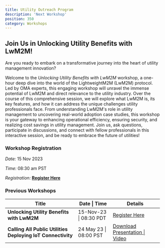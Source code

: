 ```yaml
---
title: Utility Outreach Program
description: 'Next Workshop'
position: 350
category: Workshops
---
```

## Join Us in Unlocking Utility Benefits with LwM2M!

Are you ready to embark on a transformative journey into the heart of utility management innovation? 

Welcome to the *Unlocking Utility Benefits with LwM2M* workshop, a one-hour deep dive into the world of the LightweightM2M (LwM2M) protocol. Led by OMA experts, this engaging workshop will unravel the immense potential of LwM2M and direct relevance to the utility industry. Over the course of this comprehensive session, we will explore what LwM2M is, its key features, and how it can address the unique challenges utility professionals face. From understanding LwM2M's role in utility management to uncovering real-world adoption case studies, this workshop is your gateway to enhancing operational efficiency, ensuring security, and realizing cost savings in utility management. Join us, ask questions, participate in discussions, and connect with fellow professionals in this interactive session, and be ready to embrace the future of utilities!

### Workshop Registration
*Date:* 15 Nov 2023

*Time:* 08:30 am PST

*Registration:* <a href="http://21247113.hs-sites.com/iot-for-utilities-workshop-2?hs_preview=SMCQlrGO-137347060234" target="_blank"><strong>Register Here</strong></a>

### Previous Workshops

<table>
  <thead>
    <tr>
        <th>Title</th>
        <th>Date | Time</th>
        <th>Details</th>
    </tr>
</thead>
<tbody>
    <tr>
        <td><strong>Unlocking Utility Benefits with LwM2M</strong></td> 
        <td>15-Nov-23 | 08:30 PDT</td> 
        <td><a href="http://21247113.hs-sites.com/iot-for-utilities-workshop-2?hs_preview=SMCQlrGO-137347060234" target="_blank"> Register Here</a></td>
    </tr>
    <tr>
        <td><strong>Calling All Public Utilities Deploying IoT Connectivity</strong></td> 
        <td>24 May 23 | 08:00 PST</td> 
        <td><a href="https://21247113.hs-sites.com/iot-for-utilities-workshop-1" target="_blank">Download Presentation | Video</td>
    </tr>
</tbody>
</table>
